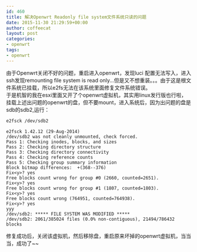 ```yaml
---
id: 460
title: 解决Openwrt Readonly file system文件系统只读的问题
date: 2015-11-30 21:29:59+00:00
author: coffeecat
layout: post
categories:
- openwrt
tags:
- openwrt
---
```

由于Openwrt关闭不好的问题，重启进入openwrt，发现luci 配置无法写入，进入ssh发现remounting file system is read only&#8230;但是又不想重装。。。由于这是根文件系统已挂载，所以e2fs无法在该系统里面修复文件系统错误。  
于是机智的我在esxi里面又开了个openwrt虚拟机，其实用linux发行版也行啦，挂载上述出问题的openwrt的盘，但不要mount，进入系统后，因为出问题的盘是sdb的sdb2,运行：

```sh
e2fsck /dev/sdb2
```

```vim
e2fsck 1.42.12 (29-Aug-2014)
/dev/sdb2 was not cleanly unmounted, check forced.
Pass 1: Checking inodes, blocks, and sizes
Pass 2: Checking directory structure
Pass 3: Checking directory connectivity
Pass 4: Checking reference counts
Pass 5: Checking group summary information
Block bitmap differences:  +(368--376)
Fix<y>? yes
Free blocks count wrong for group #0 (2660, counted=2651).
Fix<y>? yes
Free blocks count wrong for group #1 (1807, counted=1803).
Fix<y>? yes
Free blocks count wrong (764951, counted=764938).
Fix<y>? yes
yyy
/dev/sdb2: ***** FILE SYSTEM WAS MODIFIED *****
/dev/sdb2: 2061/385024 files (0.0% non-contiguous), 21494/786432 blocks
```

修复成功后，关闭该虚拟机，然后移除盘，重启原来坏掉的openwrt虚拟机，当当当，成功了~~